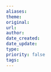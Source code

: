 ```yaml
---
aliases: 
theme: 
original: 
url: 
author: 
date_created: 
date_update: 
type: 
priority: false
tags:
---
```

